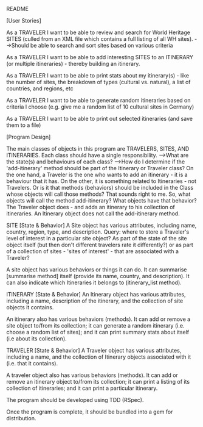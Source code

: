 README

[User Stories]

As a TRAVELER I want to be able to review and search for World Heritage SITES (culled from an XML file which contains a full listing of all WH sites).
  -->Should be able to search and sort sites based on various criteria

As a TRAVELER I want to be able to add interesting SITES to an ITINERARY (or multiple itineraries) - thereby building an itinerary.

As a TRAVELER I want to be able to print stats about my itinerary(s) - like the number of sites, the breakdown of types (cultural vs. natural), a list of countries, and regions, etc

As a TRAVELER I want to be able to generate random itineraries based on criteria I choose (e.g. give me a random list of 10 cultural sites in Germany)

As a TRAVELER I want to be able to print out selected itineraries (and save them to a file)

[Program Design]

The main classes of objects in this program are TRAVELERS, SITES, AND ITINERARIES. Each class should have a single responsibility.
  -->What are the state(s) and behaviours of each class?
  -->How do I determine if the 'add-itinerary' method should be part of the Itinerary or Traveler class? On the one hand, a Traveler is the one who wants to add an itinerary - it is a behaviour that it has. On the other, it is something related to Itineraries - not Travelers. Or is it that methods (behaviors) should be included in the Class whose objects will call those methods? That sounds right to me. So, what objects will call the method add-itinerary? What objects have that behavior? The Traveler object does - and adds an itinerary to his collection of itineraries. An Itinerary object does not call the add-itinerary method.

SITE [State & Behavior]
  A Site object has various attributes, including name, country, region, type, and description. Query: where to store a Traveler's level of interest in a particular site object? As part of the state of the site object itself (but then don't different travelers rate it differently?) or as part of a collection of sites - 'sites of interest' - that are associated with a Traveler?

  A site object has various behaviors or things it can do. It can summarise [summarise method] itself (provide its name, country, and description). It can also indicate which Itineraries it belongs to (itinerary_list method).

ITINERARY [State & Behavior]
  An Itinerary object has various attributes, including a name, description of the itinerary, and the collection of site objects it contains.

  An itinerary also has various behaviors (methods). It can add or remove a site object to/from its collection; it can generate a random itinerary (i.e. choose a random list of sites); and it can print summary stats about itself (i.e about its collection).

TRAVELER [State & Behavior]
  A Traveler object has various attributes, including a name, and the collection of Itinerary objects associated with it (i.e. that it contains).

  A traveler object also has various behaviors (methods). It can add or remove an itinerary object to/from its collection; it can print a listing of its collection of itineraries; and it can print a particular itinerary.


The program should be developed using TDD (RSpec).

Once the program is complete, it should be bundled into a gem for distribution.
